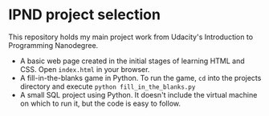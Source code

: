 # IPND project selection

This repository holds my main project work from Udacity's Introduction to Programming Nanodegree.

* A basic web page created in the initial stages of learning HTML and CSS. Open `index.html` in your browser.
* A fill-in-the-blanks game in Python. To run the game, `cd` into the projects directory and execute `python fill_in_the_blanks.py`
* A small SQL project using Python. It doesn't include the virtual machine on which to run it, but the code is easy to follow.